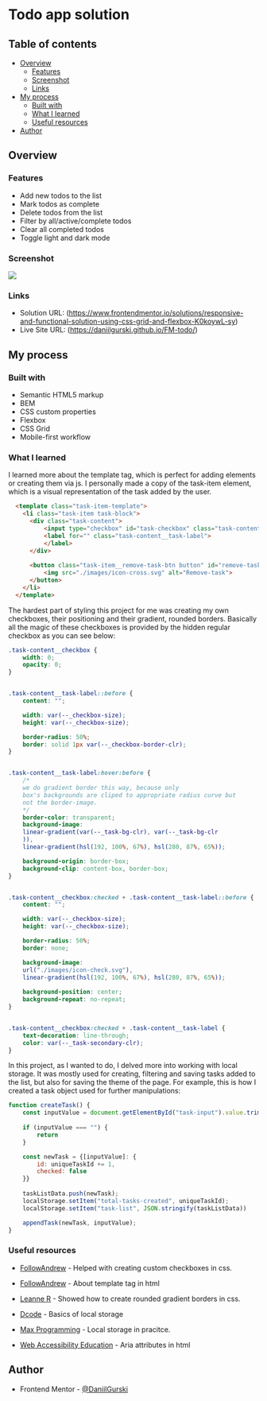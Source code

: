# Todo app solution

## Table of contents

- [Overview](#overview)
  - [Features](#features)
  - [Screenshot](#screenshot)
  - [Links](#links)
- [My process](#my-process)
  - [Built with](#built-with)
  - [What I learned](#what-i-learned)
  - [Useful resources](#useful-resources)
- [Author](#author)


## Overview

### Features

- Add new todos to the list
- Mark todos as complete
- Delete todos from the list
- Filter by all/active/complete todos
- Clear all completed todos
- Toggle light and dark mode


### Screenshot

![](./screenshot.png)


### Links

- Solution URL: (https://www.frontendmentor.io/solutions/responsive-and-functional-solution-using-css-grid-and-flexbox-K0koywL-sy)
- Live Site URL: (https://daniilgurski.github.io/FM-todo/)


## My process

### Built with

- Semantic HTML5 markup
- BEM 
- CSS custom properties
- Flexbox
- CSS Grid
- Mobile-first workflow


### What I learned

I learned more about the template tag, which is perfect for adding elements or creating them via js. I personally made a copy of the task-item element, which is a visual representation of the task added by the user.
```html
  <template class="task-item-template"> 
    <li class="task-item task-block">
      <div class="task-content">
          <input type="checkbox" id="task-checkbox" class="task-content__checkbox">
          <label for="" class="task-content__task-label">
          </label>
      </div>
  
      <button class="task-item__remove-task-btn button" id="remove-task-btn">
          <img src="./images/icon-cross.svg" alt="Remove-task"> 
      </button>
    </li>
  </template>
```

The hardest part of styling this project for me was creating my own checkboxes,
their positioning and their gradient, rounded borders. Basically all the magic of these checkboxes is provided by the hidden regular checkbox as you can see below: 
```css
.task-content__checkbox {
    width: 0;
    opacity: 0;
}


.task-content__task-label::before {
    content: "";

    width: var(--_checkbox-size);
    height: var(--_checkbox-size);

    border-radius: 50%;
    border: solid 1px var(--_checkbox-border-clr);
}


.task-content__task-label:hover:before {
    /* 
    we do gradient border this way, because only 
    box's backgrounds are cliped to appropriate radius curve but 
    not the border-image.
    */
    border-color: transparent;
    background-image: 
    linear-gradient(var(--_task-bg-clr), var(--_task-bg-clr
    )),
    linear-gradient(hsl(192, 100%, 67%), hsl(280, 87%, 65%));

    background-origin: border-box;
    background-clip: content-box, border-box;
}


.task-content__checkbox:checked + .task-content__task-label::before {
    content: "";

    width: var(--_checkbox-size);
    height: var(--_checkbox-size);

    border-radius: 50%;
    border: none;

    background-image: 
    url("./images/icon-check.svg"),
    linear-gradient(hsl(192, 100%, 67%), hsl(280, 87%, 65%));
    
    background-position: center;
    background-repeat: no-repeat;
}


.task-content__checkbox:checked + .task-content__task-label {
    text-decoration: line-through;
    color: var(--_task-secondary-clr);
}
```

In this project, as I wanted to do, I delved more into working with local storage. It was mostly used for creating, filtering and saving tasks added to the list, but also for saving the theme of the page. For example, this is how I created a task object used for further manipulations: 
```js
function createTask() {
    const inputValue = document.getElementById("task-input").value.trim();
    
    if (inputValue === "") {
        return
    }

    const newTask = {[inputValue]: {
        id: uniqueTaskId += 1,
        checked: false
    }}
    
    taskListData.push(newTask);
    localStorage.setItem("total-tasks-created", uniqueTaskId);
    localStorage.setItem("task-list", JSON.stringify(taskListData)) 

    appendTask(newTask, inputValue);
}
```


### Useful resources

- [FollowAndrew](https://youtu.be/NfW_5Y1RZQ4?feature=shared) - Helped with creating custom checkboxes in css.

- [FollowAndrew](https://youtu.be/sgJMeiV0tyc?feature=shared) - About template tag in html

- [Leanne R](https://youtu.be/k-kyiUuRxkQ?feature=shared) - Showed how to create rounded gradient borders in css.

- [Dcode](https://youtu.be/AUOzvFzdIk4?feature=shared) - Basics of local storage

- [Max Programming](https://youtu.be/U693xrQKFy4?feature=shared) - Local storage in pracitce.

- [Web Accessibility Education](https://youtu.be/38JDscMbB4I?feature=shared) - Aria attributes in html


## Author
- Frontend Mentor - [@DaniilGurski](https://www.frontendmentor.io/profile/DaniilGurski)

